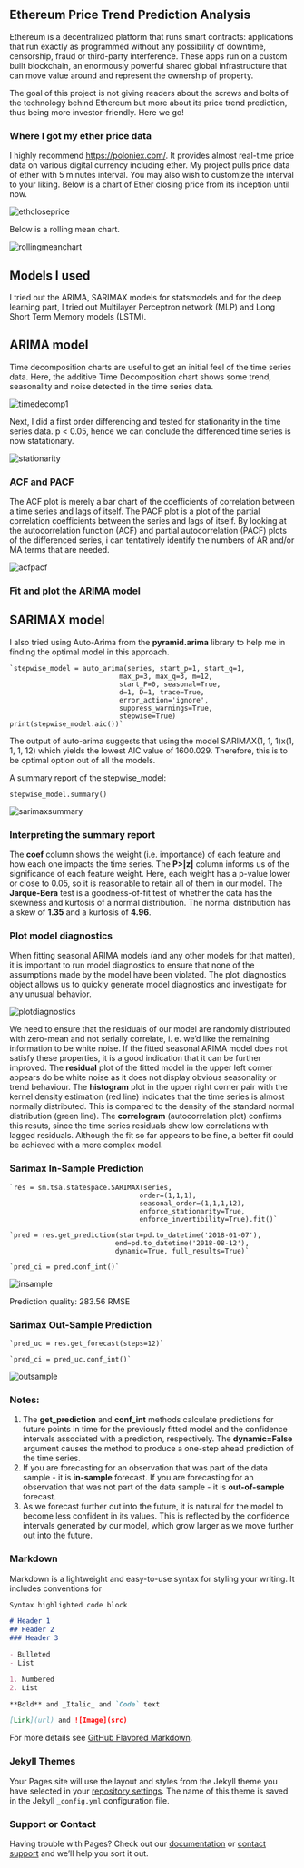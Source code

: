 ## Ethereum Price Trend Prediction Analysis 
Ethereum is a decentralized platform that runs smart contracts: applications that run exactly as programmed without any possibility of downtime, censorship, fraud or third-party interference. These apps run on a custom built blockchain, an enormously powerful shared global infrastructure that can move value around and represent the ownership of property.

The goal of this project is not giving readers about the screws and bolts of the technology behind Ethereum but more about its price trend prediction, thus being more investor-friendly. Here we go!

### Where I got my ether price data
I highly recommend https://poloniex.com/. It provides almost real-time price data on various digital currency including ether. My project pulls price data of ether with 5 minutes interval. You may also wish to customize the interval to your liking. Below is a chart of Ether closing price from its inception until now. 

![ethcloseprice](/image/ethcloseprice.png)

Below is a rolling mean chart. 

![rollingmeanchart](/image/rollingmeanchart.png)


## Models I used
I tried out the ARIMA, SARIMAX models for statsmodels and for the deep learning part, I tried out Multilayer Perceptron network (MLP) and Long Short Term Memory models (LSTM).

## ARIMA model

Time decomposition charts are useful to get an initial feel of the time series data. Here, the additive Time Decomposition chart shows some trend, seasonality and noise detected in the time series data. 

![timedecomp1](/image/arima/rollingmeanchart.png)

Next, I did a first order differencing and tested for stationarity in the time series data. p < 0.05, hence we can conclude the differenced time series is now statationary.

![stationarity](/image/arima/stationarity.png)

### ACF and PACF
The ACF plot is merely a bar chart of the coefficients of correlation between a time series and lags of itself. The PACF plot is a plot of the partial correlation coefficients between the series and lags of itself. By looking at the autocorrelation function (ACF) and partial autocorrelation (PACF) plots of the differenced series, i can tentatively identify the numbers of AR and/or MA terms that are needed. 

![acfpacf](/image/arima/acfpacf.png)

### Fit and plot the ARIMA model


## SARIMAX model
I also tried using Auto-Arima from the **pyramid.arima** library to help me in finding the optimal model in this approach. 
```
`stepwise_model = auto_arima(series, start_p=1, start_q=1,
                           max_p=3, max_q=3, m=12,
                           start_P=0, seasonal=True,
                           d=1, D=1, trace=True,
                           error_action='ignore',  
                           suppress_warnings=True, 
                           stepwise=True)
print(stepwise_model.aic())`
```

The output of auto-arima suggests that using the model SARIMAX(1, 1, 1)x(1, 1, 1, 12) which yields the lowest AIC value of 1600.029. Therefore, this is to be optimal option out of all the models.

A summary report of the stepwise_model:

`stepwise_model.summary()`

![sarimaxsummary](/image/sarimax/sarimaxsummary.png)

### Interpreting the summary report

The **coef** column shows the weight (i.e. importance) of each feature and how each one impacts the time series. 
The **P>|z|** column informs us of the significance of each feature weight. Here, each weight has a p-value lower or close to 0.05, so it is reasonable to retain all of them in our model. 
The **Jarque-Bera** test is a goodness-of-fit test of whether the data has the skewness and kurtosis of a normal distribution. The normal distribution has a skew of **1.35** and a kurtosis of **4.96**.

### Plot model diagnostics
When fitting seasonal ARIMA models (and any other models for that matter), it is important to run model diagnostics to ensure that none of the assumptions made by the model have been violated. The plot_diagnostics object allows us to quickly generate model diagnostics and investigate for any unusual behavior.

![plotdiagnostics](/image/sarimax/plotdiagnostics.png)

We need to ensure that the residuals of our model are randomly distributed with zero-mean and not serially correlate, i. e. we’d like the remaining information to be white noise. If the fitted seasonal ARIMA model does not satisfy these properties, it is a good indication that it can be further improved.
The **residual** plot of the fitted model in the upper left corner appears do be white noise as it does not display obvious seasonality or trend behaviour. The **histogram** plot in the upper right corner pair with the kernel density estimation (red line) indicates that the time series is almost normally distributed. This is compared to the density of the standard normal distribution (green line). The **correlogram** (autocorrelation plot) confirms this resuts, since the time series residuals show low correlations with lagged residuals.
Although the fit so far appears to be fine, a better fit could be achieved with a more complex model.

### Sarimax In-Sample Prediction
```
`res = sm.tsa.statespace.SARIMAX(series,
                                order=(1,1,1),
                                seasonal_order=(1,1,1,12),
                                enforce_stationarity=True,
                                enforce_invertibility=True).fit()`
                                
`pred = res.get_prediction(start=pd.to_datetime('2018-01-07'), 
                          end=pd.to_datetime('2018-08-12'),
                          dynamic=True, full_results=True)`
                          
`pred_ci = pred.conf_int()`

```

![insample](/image/sarimax/insample.png)

Prediction quality: 283.56 RMSE


### Sarimax Out-Sample Prediction
```
`pred_uc = res.get_forecast(steps=12)`

`pred_ci = pred_uc.conf_int()`
```

![outsample](/image/sarimax/outsample.png)

### Notes: 
1. The **get_prediction** and **conf_int** methods calculate predictions for future points in time for the previously fitted model and the confidence intervals associated with a prediction, respectively. The **dynamic=False** argument causes the method to produce a one-step ahead prediction of the time series.
2. If you are forecasting for an observation that was part of the data sample - it is **in-sample** forecast. If you are forecasting for an observation that was not part of the data sample - it is **out-of-sample** forecast.
3. As we forecast further out into the future, it is natural for the model to become less confident in its values. This is reflected by the confidence intervals generated by our model, which grow larger as we move further out into the future.











### Markdown

Markdown is a lightweight and easy-to-use syntax for styling your writing. It includes conventions for

```markdown
Syntax highlighted code block

# Header 1
## Header 2
### Header 3

- Bulleted
- List

1. Numbered
2. List

**Bold** and _Italic_ and `Code` text

[Link](url) and ![Image](src)
```

For more details see [GitHub Flavored Markdown](https://guides.github.com/features/mastering-markdown/).

### Jekyll Themes

Your Pages site will use the layout and styles from the Jekyll theme you have selected in your [repository settings](https://github.com/Matthew-Han-yy/capstone1/settings). The name of this theme is saved in the Jekyll `_config.yml` configuration file.

### Support or Contact

Having trouble with Pages? Check out our [documentation](https://help.github.com/categories/github-pages-basics/) or [contact support](https://github.com/contact) and we’ll help you sort it out.
